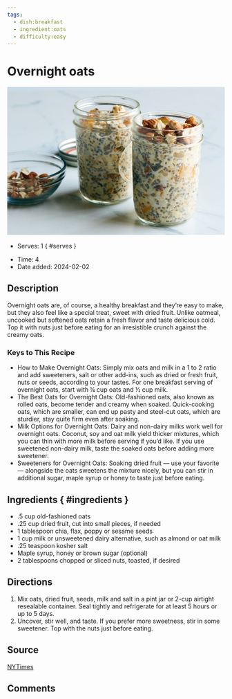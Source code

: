 ```yaml
---
tags:
  - dish:breakfast
  - ingredient:oats
  - difficulty:easy
---
```

<!-- Tags can have colon, but no space around it -->

# Overnight oats

![Recipe picture](../images/overnight_oats.jpg)

<!-- Serves has to be a single number, no dashes, but text is allowed after the
number (e.g., 24 cookies) -->
- Serves: 1
{ #serves }
<!-- Time is not parsed, so anything can be input here, and additional
values can be added (e.g., "active time", "cooking time", etc) -->
- Time: 4
- Date added: 2024-02-02

## Description

Overnight oats are, of course, a healthy breakfast and they’re easy to make, but they also feel like a special treat, sweet with dried fruit. Unlike oatmeal, uncooked but softened oats retain a fresh flavor and taste delicious cold. Top it with nuts just before eating for an irresistible crunch against the creamy oats.

### Keys to This Recipe

- How to Make Overnight Oats: Simply mix oats and milk in a 1 to 2 ratio and add sweeteners, salt or other add-ins, such as dried or fresh fruit, nuts or seeds, according to your tastes. For one breakfast serving of overnight oats, start with ¼ cup oats and ½ cup milk.
- The Best Oats for Overnight Oats: Old-fashioned oats, also known as rolled oats, become tender and creamy when soaked. Quick-cooking oats, which are smaller, can end up pasty and steel-cut oats, which are sturdier, stay quite firm even after soaking.
- Milk Options for Overnight Oats: Dairy and non-dairy milks work well for overnight oats. Coconut, soy and oat milk yield thicker mixtures, which you can thin with more milk before serving if you’d like. If you use sweetened non-dairy milk, taste the soaked oats before adding more sweetener.
- Sweeteners for Overnight Oats: Soaking dried fruit — use your favorite — alongside the oats sweetens the mixture nicely, but you can stir in additional sugar, maple syrup or honey to taste just before eating.

## Ingredients { #ingredients }

<!-- Decimals are allowed, fractions are not. For ranges, use only a single dash
and no spaces between the numbers. -->

- .5 cup old-fashioned oats
- .25 cup dried fruit, cut into small pieces, if needed
- 1 tablespoon chia, flax, poppy or sesame seeds
- 1 cup milk or unsweetened dairy alternative, such as almond or oat milk
- .25 teaspoon kosher salt
- Maple syrup, honey or brown sugar (optional)
- 2 tablespoons chopped or sliced nuts, toasted, if desired

## Directions

<!-- If you have a direction that refers to a number of some ingredient, wrap
the number in asterisks and add `{.ingredient-num}` afterwards. For example,
write `Add 2 Tbsp oil to pan` as `Add *2*{.ingredient-num} to pan`. This allows
us to properly change the number when changing the serves value. -->

1. Mix oats, dried fruit, seeds, milk and salt in a pint jar or 2-cup airtight resealable container. Seal tightly and refrigerate for at least 5 hours or up to 5 days.
2. Uncover, stir well, and taste. If you prefer more sweetness, stir in some sweetener. Top with the nuts just before eating.

## Source

[NYTimes](https://cooking.nytimes.com/recipes/1019516-overnight-oats)

## Comments
